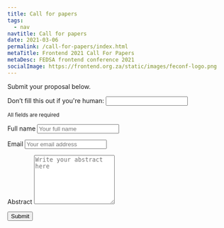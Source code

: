 ```yaml
---
title: Call for papers
tags:
  - nav
navtitle: Call for papers
date: 2021-03-06
permalink: /call-for-papers/index.html
metaTitle: Frontend 2021 Call For Papers
metaDesc: FEDSA frontend conference 2021
socialImage: https://frontend.org.za/static/images/feconf-logo.png
---
```


<p>Submit your proposal below.</p>

<form name="paper-submission" method="POST" action="/success/" netlify data-netlify="true" netlify-honeypot="bot-field" class="grid join-form">
  <p class="is-hidden">
    <label>Don’t fill this out if you're human: <input name="bot-field" /></label>
  </p>
  <p><small>All fields are required</small></p>
  <p>
    <label for="name">Full name</label>
    <input class="text-input" type="text" name="name" id="name" autocomplete="name" placeholder="Your full name" title="Please enter your name" required>
  </p>
  <p>
    <label for="email">Email</label>
    <input class="text-input" type="email" name="email" id="email" autocomplete="email" placeholder="Your email address" title="The domain portion of the email address is invalid (the portion after the @)." pattern="^([^\x00-\x20\x22\x28\x29\x2c\x2e\x3a-\x3c\x3e\x40\x5b-\x5d\x7f-\xff]+|\x22([^\x0d\x22\x5c\x80-\xff]|\x5c[\x00-\x7f])*\x22)(\x2e([^\x00-\x20\x22\x28\x29\x2c\x2e\x3a-\x3c\x3e\x40\x5b-\x5d\x7f-\xff]+|\x22([^\x0d\x22\x5c\x80-\xff]|\x5c[\x00-\x7f])*\x22))*\x40([^\x00-\x20\x22\x28\x29\x2c\x2e\x3a-\x3c\x3e\x40\x5b-\x5d\x7f-\xff]+|\x5b([^\x0d\x5b-\x5d\x80-\xff]|\x5c[\x00-\x7f])*\x5d)(\x2e([^\x00-\x20\x22\x28\x29\x2c\x2e\x3a-\x3c\x3e\x40\x5b-\x5d\x7f-\xff]+|\x5b([^\x0d\x5b-\x5d\x80-\xff]|\x5c[\x00-\x7f])*\x5d))*(\.\w{2,})+$" required>
  </p>
  <p>
    <label for="message">Abstract</label>
    <textarea class="text-input" name="message" id="message" placeholder="Write your abstract here" rows="7"></textarea>
  </p>
  <p>
    <button type="submit" name="submit" class="btn--primary">Submit</button>
  </p>  
</form>


